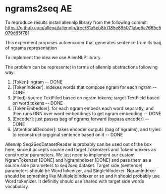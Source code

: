 # ngrams2seq AE

To reproduce results install allennlp library from the following commit:
https://github.com/allenai/allennlp/tree/31a5eb8b7f85e895071abe6c7665e5079d65f781

This experment proposes autoencoder that generates sentence from its bag of ngrams representation      

To implement the idea we use AllenNLP library. 

The problem can be representet in terms of allennlp abstractions following way:
1) [Token]: ngram -- DONE
2) [TokenIndexer]: indexes words that compose ngram for each ngram -- DONE
3) [Filed]: source TextFiled based on ngram tokens; target TextField based on word tokens -- DONE
4) [TokenEmbedder]: for each ngram embeds each word separatly, and then runs RNN over word embeddings to get ngram embedding -- DONE
5) [Encoder]: just passes bag of ngrams forward (bypass encoder) -- DONE
6) [AttentionalDecoder]: takes encoder outputs (bag of ngrams), and tryies to reconstruct orgiginal sentence based on it -- DONE

Allennlp Seq2SeqDatasetReader is probably can be used out of the box here, since it accepts source and target Tokenizers and TokenIndexers as constructor parameters.
We just need to implement our custom NgramTokenzer [DONE] and NgramIndexer [DONE] and pass them as a source side parameters to seq2seq dataset. Target side (sentence) parameters should be WordTokenizer, and SingleIdIndexer. 
NgramIndexer should be something like MultipleIdIndexer or so and it should probably use Word tokenizer. It definitly should use shared with target side words vocabulary.  